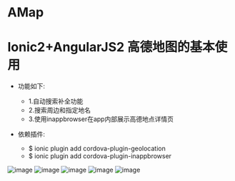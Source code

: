 # AMap
Ionic2+AngularJS2 高德地图的基本使用
===
* 功能如下:
    * 1.自动搜索补全功能
    * 2.搜索周边和指定地名
    * 3.使用inappbrowser在app内部展示高德地点详情页

* 依赖插件:
    * $ ionic plugin add cordova-plugin-geolocation
    * $ ionic plugin add cordova-plugin-inappbrowser

![image](https://github.com/schubertq/AMap/raw/master/AMapDemo/screenshots/1.png)
![image](https://github.com/schubertq/AMap/raw/master/AMapDemo/screenshots/2.PNG)
![image](https://github.com/schubertq/AMap/raw/master/AMapDemo/screenshots/3.PNG)
![image](https://github.com/schubertq/AMap/raw/master/AMapDemo/screenshots/4.PNG)
![image](https://github.com/schubertq/AMap/raw/master/AMapDemo/screenshots/5.PNG)